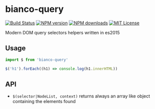 # bianco-query

[![Build Status][travis-image]][travis-url]
[![NPM version][npm-version-image]][npm-url]
[![NPM downloads][npm-downloads-image]][npm-url]
[![MIT License][license-image]][license-url]

Modern DOM query selectors helpers written in es2015

## Usage

```js
import $ from 'bianco-query'

$('h1').forEach((h1) => console.log(h1.innerHTML))
```

## API

- `$(selector|NodeList, context)` returns always an array like object containing the elements found


[travis-image]:https://img.shields.io/travis/biancojs/query.svg?style=flat-square
[travis-url]:https://travis-ci.org/biancojs/query

[license-image]:http://img.shields.io/badge/license-MIT-000000.svg?style=flat-square
[license-url]:LICENSE.txt

[npm-version-image]:http://img.shields.io/npm/v/bianco-query.svg?style=flat-square
[npm-downloads-image]:http://img.shields.io/npm/dm/bianco-query.svg?style=flat-square
[npm-url]:https://npmjs.org/package/bianco-query
